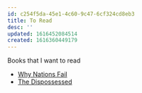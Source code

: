 ```yaml
---
id: c254f5da-45e1-4c60-9c47-6cf324cd8eb3
title: To Read
desc: ''
updated: 1616452084514
created: 1616360449179
---
```


Books that I want to read

* [Why Nations Fail](https://en.wikipedia.org/wiki/Why_Nations_Fail)
* [The Dispossessed](https://en.wikipedia.org/wiki/The_Dispossessed)
